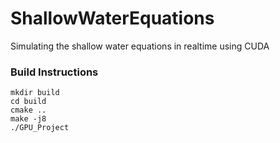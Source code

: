 # ShallowWaterEquations
Simulating the shallow water equations in realtime using CUDA

### Build Instructions

```console
mkdir build
cd build
cmake ..
make -j8
./GPU_Project
```
